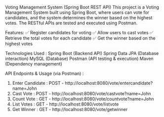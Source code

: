 Voting Management System (Spring Boot REST API)
This project is a Voting Management System built using Spring Boot, where users can vote for candidates, and the system determines the winner based on the highest votes. The RESTful APIs are tested and executed using Postman.

Features:
✅ Register candidates for voting
✅ Allow users to cast votes
✅ Retrieve the total votes for each candidate
✅ Get the winner based on the highest votes

Technologies Used : 
Spring Boot (Backend API)
Spring Data JPA (Database interaction)
MySQL (Database)
Postman (API testing & execution)
Maven (Dependency management)


API Endpoints & Usage (via Postman) :
1) Enter Candidate :
     POST - http://localhost:8080/vote/entercandidate?name=John
2) Cast Vote :
     POST - http://localhost:8080/vote/castvote?name=John
4) Count Vote :
     GET - http://localhost:8080/vote/countvote?name=John
6) List Votes :
     GET - http://localhost:8080/vote/listvote
8) Get Winner :
     GET - http://localhost:8080/vote/getwinner
